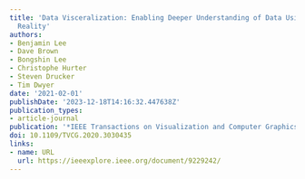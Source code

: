 ```yaml
---
title: 'Data Visceralization: Enabling Deeper Understanding of Data Using Virtual
  Reality'
authors:
- Benjamin Lee
- Dave Brown
- Bongshin Lee
- Christophe Hurter
- Steven Drucker
- Tim Dwyer
date: '2021-02-01'
publishDate: '2023-12-18T14:16:32.447638Z'
publication_types:
- article-journal
publication: '*IEEE Transactions on Visualization and Computer Graphics*'
doi: 10.1109/TVCG.2020.3030435
links:
- name: URL
  url: https://ieeexplore.ieee.org/document/9229242/
---
```

